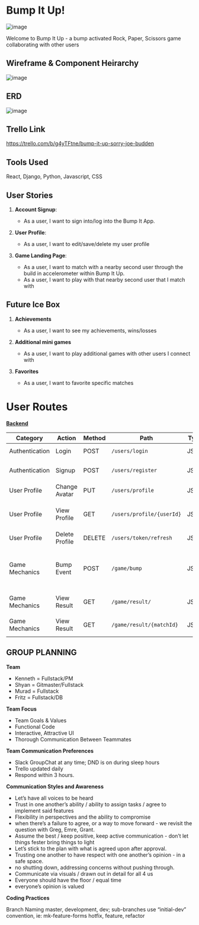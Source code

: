 # Bump It Up! 

![image](https://github.com/fritzhuie/bump-it-frontend/assets/150071971/82806cbd-a95e-4943-b987-6aaf75109f25)

Welcome to Bump It Up - a bump activated Rock, Paper, Scissors game collaborating with other users

## Wireframe & Component Heirarchy
![image](https://github.com/fritzhuie/bump-it-frontend/assets/150071971/878040ac-3d7b-48cb-917f-39d897649466)

## ERD 
![image](https://github.com/fritzhuie/bump-it-frontend/assets/150071971/908714ed-0f0e-45f6-8de8-fbf039e936e0)


## Trello Link 
https://trello.com/b/g4yTFtne/bump-it-up-sorry-joe-budden

## Tools Used 
React, Django, Python, Javascript, CSS 

## User Stories 

1. **Account Signup**: 
   - As a user, I want to sign into/log into the Bump It App.

2. **User Profile**: 
   - As a user, I want to edit/save/delete my user profile 

3. **Game Landing Page**: 
   - As a user, I want to match with a nearby second user through the build in accelerometer within Bump It Up.
   - As a user, I want to play with that nearby second user that I match with

## Future Ice Box 

1. **Achievements**
   - As a user, I want to see my achievements, wins/losses
  
2. **Additional mini games**
   - As a user, I want to play additional games with other users I connect with
  
3. **Favorites**
   - As a user, I want to favorite specific matches 

# User Routes

**[Backend](https://github.com/Shyan-spec/bump-it-backend)**

| Category        | Action          | Method | Path                        | Type       | Parameters                                          |
|-----------------|-----------------|--------|-----------------------------|------------|----------------------------------------------------|
| Authentication  | Login           | POST   | `/users/login`              | JSON       | `email`, `password`                                 |
| Authentication  | Signup          | POST   | `/users/register`           | JSON       | `email`, `password`, `name`                         |
| User Profile    | Change Avatar   | PUT    | `/users/profile`            | JSON       | `url`                                               |
| User Profile    | View Profile    | GET    | `/users/profile/{userId}`   | JSON       | `userId` (optional, path parameter)                 |
| User Profile    | Delete Profile  | DELETE | `/users/token/refresh`      | JSON       | `userId`                                             
| Game Mechanics  | Bump Event      | POST   | `/game/bump`                | JSON       | `timestamp` (`Date`), `choice` (`rock`, `scissor`, `paper`) |
| Game Mechanics  | View Result     | GET    | `/game/result/`             | JSON       | `matchId` (path parameter)                          |
| Game Mechanics  | View Result     | GET    | `/game/result/{matchId}`    | JSON       | `matchId` (path parameter)                          |


## GROUP PLANNING

**Team**
- Kenneth = Fullstack/PM
- Shyan = Gitmaster/Fullstack 
- Murad = Fullstack
- Fritz = Fullstack/DB

**Team Focus**
- Team Goals & Values
- Functional Code
- Interactive, Attractive UI
- Thorough Communication Between Teammates

**Team Communication Preferences**
- Slack GroupChat at any time; DND is on during sleep hours
- Trello updated daily
- Respond within 3 hours.

**Communication Styles and Awareness**
- Let’s have all voices to be heard
- Trust in one another’s ability / ability to assign tasks / agree to implement said features 
- Flexibility in perspectives and the ability to compromise 
- when there’s a failure to agree, or a way to move forward - we revisit the question with Greg, Emre, Grant. 
- Assume the best / keep positive, keep active communication - don’t let things fester bring things to light 
- Let’s stick to the plan with what is agreed upon after approval. 
- Trusting one another to have respect with one another’s opinion - in a safe space.  
- no shutting down, addressing concerns without pushing through.  
- Communicate via visuals / drawn out in detail for all 4 us 
- Everyone should have the floor / equal time 
- everyone’s opinion is valued 

**Coding Practices**

Branch Naming
master, development, dev;
sub-branches use  “initial-dev” convention, ie: mk-feature-forms
hotfix, feature, refactor
